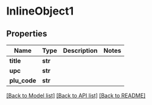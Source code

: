 # InlineObject1

## Properties
Name | Type | Description | Notes
------------ | ------------- | ------------- | -------------
**title** | **str** |  | 
**upc** | **str** |  | 
**plu_code** | **str** |  | 

[[Back to Model list]](../README.md#documentation-for-models) [[Back to API list]](../README.md#documentation-for-api-endpoints) [[Back to README]](../README.md)


